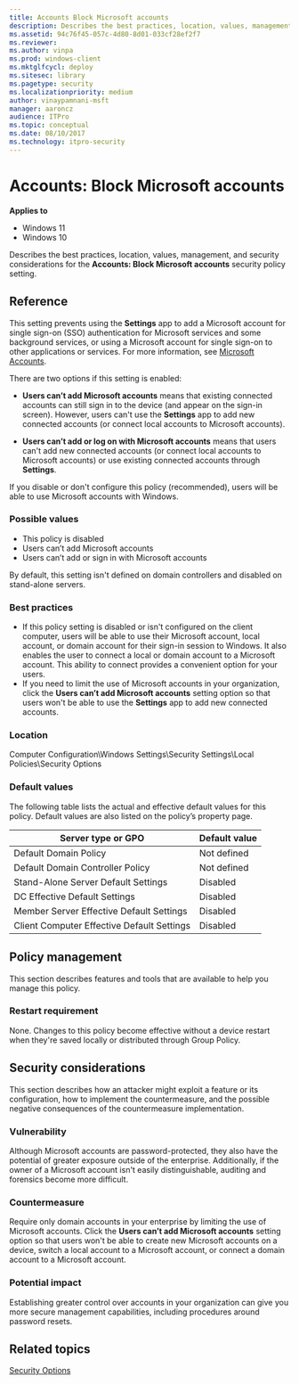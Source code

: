 ```yaml
---
title: Accounts Block Microsoft accounts 
description: Describes the best practices, location, values, management, and security considerations for the Accounts Block Microsoft accounts security policy setting.
ms.assetid: 94c76f45-057c-4d80-8d01-033cf28ef2f7
ms.reviewer: 
ms.author: vinpa
ms.prod: windows-client
ms.mktglfcycl: deploy
ms.sitesec: library
ms.pagetype: security
ms.localizationpriority: medium
author: vinaypamnani-msft
manager: aaroncz
audience: ITPro
ms.topic: conceptual
ms.date: 08/10/2017
ms.technology: itpro-security
---
```


# Accounts: Block Microsoft accounts

**Applies to**
-   Windows 11
-   Windows 10

Describes the best practices, location, values, management, and security considerations for the **Accounts: Block Microsoft accounts** security policy setting.

## Reference

This setting prevents using the **Settings** app to add a Microsoft account for single sign-on (SSO) authentication for Microsoft services and some background services, or using a Microsoft account for single sign-on to other applications or services. For more information, see [Microsoft Accounts](/windows-server/identity/ad-ds/manage/understand-microsoft-accounts).

There are two options if this setting is enabled:

- **Users can’t add Microsoft accounts** means that existing connected accounts can still sign in to the device (and appear on the sign-in screen). However, users can't use the **Settings** app to add new connected accounts (or connect local accounts to Microsoft accounts).

- **Users can’t add or log on with Microsoft accounts** means that users can't add new connected accounts (or connect local accounts to Microsoft accounts) or use existing connected accounts through **Settings**.

If you disable or don't configure this policy (recommended), users will be able to use Microsoft accounts with Windows.

### Possible values
-   This policy is disabled
-   Users can’t add Microsoft accounts
-   Users can’t add or sign in with Microsoft accounts

By default, this setting isn't defined on domain controllers and disabled on stand-alone servers.

### Best practices

-   If this policy setting is disabled or isn't configured on the client computer, users will be able to use their Microsoft account, local account, or domain account for their sign-in session to Windows. It also enables the user to connect a local or domain account to a Microsoft account. This ability to connect provides a convenient option for your users.
-   If you need to limit the use of Microsoft accounts in your organization, click the **Users can’t add Microsoft accounts** setting option so that users won't be able to use the **Settings** app to add new connected accounts.

### Location

Computer Configuration\\Windows Settings\\Security Settings\\Local Policies\\Security Options

### Default values

The following table lists the actual and effective default values for this policy. Default values are also listed on the policy’s property page.

| Server type or GPO | Default value |
| - | - |
| Default Domain Policy | Not defined |
| Default Domain Controller Policy | Not defined |
| Stand-Alone Server Default Settings | Disabled |
| DC Effective Default Settings | Disabled |
| Member Server Effective Default Settings | Disabled |
| Client Computer Effective Default Settings | Disabled |
 
## Policy management

This section describes features and tools that are available to help you manage this policy.

### Restart requirement

None. Changes to this policy become effective without a device restart when they're saved locally or distributed through Group Policy.

## Security considerations

This section describes how an attacker might exploit a feature or its configuration, how to implement the countermeasure, and the possible negative consequences of the countermeasure implementation.

### Vulnerability

Although Microsoft accounts are password-protected, they also have the potential of greater exposure outside of the enterprise. Additionally, if the owner of a Microsoft account isn't easily distinguishable, auditing and forensics become more difficult.

### Countermeasure

Require only domain accounts in your enterprise by limiting the use of Microsoft accounts. Click the **Users can’t add Microsoft accounts** setting option so that users won't be able to create new Microsoft accounts on a device, switch a local account to a Microsoft account, or connect a domain account to a Microsoft account.

### Potential impact

Establishing greater control over accounts in your organization can give you more secure management capabilities, including procedures around password resets.

## Related topics

[Security Options](security-options.md)
 
